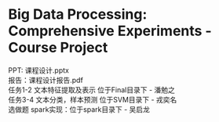 # Big Data Processing: Comprehensive Experiments - Course Project
 
PPT: 课程设计.pptx    
报告：课程设计报告.pdf    
任务1-2 文本特征提取及表示 位于Final目录下 - 潘勉之    
任务3-4 文本分类，样本预测 位于SVM目录下 - 戎奕名    
选做题 spark实现：位于spark目录下 - 吴启龙    